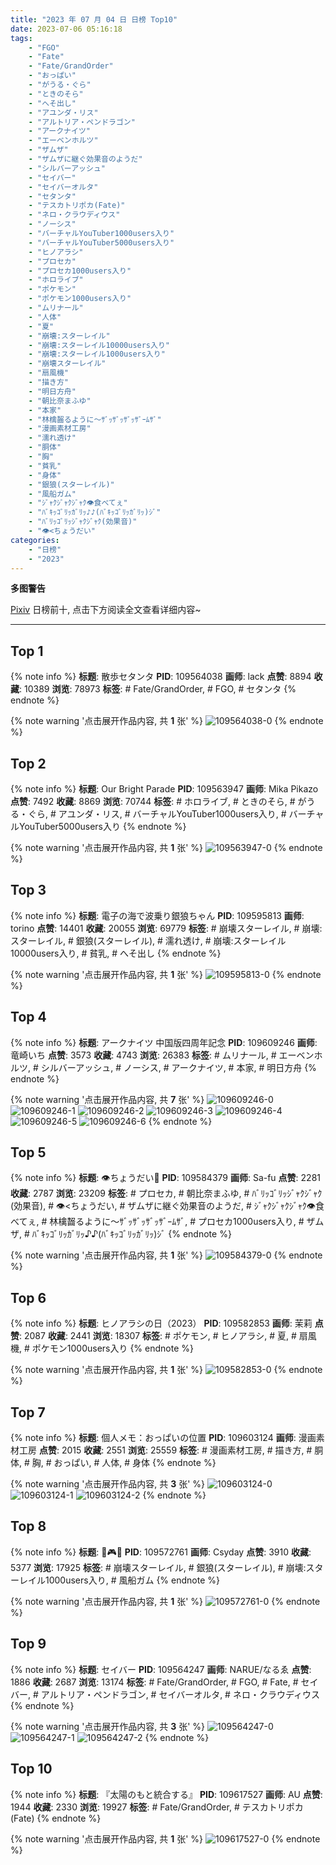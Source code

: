```yaml
---
title: "2023 年 07 月 04 日 日榜 Top10"
date: 2023-07-06 05:16:18
tags:
    - "FGO"
    - "Fate"
    - "Fate/GrandOrder"
    - "おっぱい"
    - "がうる・ぐら"
    - "ときのそら"
    - "へそ出し"
    - "アユンダ・リス"
    - "アルトリア・ペンドラゴン"
    - "アークナイツ"
    - "エーベンホルツ"
    - "ザムザ"
    - "ザムザに継ぐ効果音のようだ"
    - "シルバーアッシュ"
    - "セイバー"
    - "セイバーオルタ"
    - "セタンタ"
    - "テスカトリポカ(Fate)"
    - "ネロ・クラウディウス"
    - "ノーシス"
    - "バーチャルYouTuber1000users入り"
    - "バーチャルYouTuber5000users入り"
    - "ヒノアラシ"
    - "プロセカ"
    - "プロセカ1000users入り"
    - "ホロライブ"
    - "ポケモン"
    - "ポケモン1000users入り"
    - "ムリナール"
    - "人体"
    - "夏"
    - "崩壊:スターレイル"
    - "崩壊:スターレイル10000users入り"
    - "崩壊:スターレイル1000users入り"
    - "崩壊スターレイル"
    - "扇風機"
    - "描き方"
    - "明日方舟"
    - "朝比奈まふゆ"
    - "本家"
    - "林檎齧るように〜ｻﾞｯｻﾞｯｻﾞｯｻﾞｰﾑｻﾞ"
    - "漫画素材工房"
    - "濡れ透け"
    - "胴体"
    - "胸"
    - "貧乳"
    - "身体"
    - "銀狼(スターレイル)"
    - "風船ガム"
    - "ｼﾞｬｸｼﾞｬｸｼﾞｬｸ👁️食べてぇ"
    - "ﾊﾞｷｯｺﾞﾘｯｶﾞﾘｯ♪♪(ﾊﾞｷｯｺﾞﾘｯｶﾞﾘｯ)ｼﾞ"
    - "ﾊﾞﾘｯｺﾞﾘｯｼﾞｬｸｼﾞｬｸ(効果音)"
    - "👁<ちょうだい"
categories:
    - "日榜"
    - "2023"
---
```


<i class="fa fa-triangle-exclamation"></i>**多图警告**<i class="fa fa-triangle-exclamation"></i>

[Pixiv](https://www.pixiv.net/) 日榜前十, 点击下方阅读全文查看详细内容~

<!-- more -->

---

## Top 1

{% note info %}
**标题**: 散歩セタンタ
**PID**: 109564038 **画师**: lack
**点赞**: 8894 **收藏**: 10389 **浏览**: 78973
**标签**: # Fate/GrandOrder, # FGO, # セタンタ
{% endnote %}

{% note warning '点击展开作品内容, 共 **1** 张' %}
![109564038-0](https://i.pixiv.re/img-original/img/2023/07/03/00/00/27/109564038_p0.jpg)
{% endnote %}

## Top 2

{% note info %}
**标题**: Our Bright Parade
**PID**: 109563947 **画师**: Mika Pikazo
**点赞**: 7492 **收藏**: 8869 **浏览**: 70744
**标签**: # ホロライブ, # ときのそら, # がうる・ぐら, # アユンダ・リス, # バーチャルYouTuber1000users入り, # バーチャルYouTuber5000users入り
{% endnote %}

{% note warning '点击展开作品内容, 共 **1** 张' %}
![109563947-0](https://i.pixiv.re/img-original/img/2023/07/03/00/00/03/109563947_p0.png)
{% endnote %}

## Top 3

{% note info %}
**标题**: 電子の海で波乗り銀狼ちゃん
**PID**: 109595813 **画师**: torino
**点赞**: 14401 **收藏**: 20055 **浏览**: 69779
**标签**: # 崩壊スターレイル, # 崩壊:スターレイル, # 銀狼(スターレイル), # 濡れ透け, # 崩壊:スターレイル10000users入り, # 貧乳, # へそ出し
{% endnote %}

{% note warning '点击展开作品内容, 共 **1** 张' %}
![109595813-0](https://i.pixiv.re/img-original/img/2023/07/04/00/00/31/109595813_p0.jpg)
{% endnote %}

## Top 4

{% note info %}
**标题**: アークナイツ 中国版四周年記念
**PID**: 109609246 **画师**: 竜崎いち
**点赞**: 3573 **收藏**: 4743 **浏览**: 26383
**标签**: # ムリナール, # エーベンホルツ, # シルバーアッシュ, # ノーシス, # アークナイツ, # 本家, # 明日方舟
{% endnote %}

{% note warning '点击展开作品内容, 共 **7** 张' %}
![109609246-0](https://i.pixiv.re/img-original/img/2023/07/04/13/52/32/109609246_p0.jpg)
![109609246-1](https://i.pixiv.re/img-original/img/2023/07/04/13/52/32/109609246_p1.jpg)
![109609246-2](https://i.pixiv.re/img-original/img/2023/07/04/13/52/32/109609246_p2.jpg)
![109609246-3](https://i.pixiv.re/img-original/img/2023/07/04/13/52/32/109609246_p3.jpg)
![109609246-4](https://i.pixiv.re/img-original/img/2023/07/04/13/52/32/109609246_p4.jpg)
![109609246-5](https://i.pixiv.re/img-original/img/2023/07/04/13/52/32/109609246_p5.jpg)
![109609246-6](https://i.pixiv.re/img-original/img/2023/07/04/13/52/32/109609246_p6.jpg)
{% endnote %}

## Top 5

{% note info %}
**标题**: 👁ちょうだい🍎
**PID**: 109584379 **画师**: Sa-fu
**点赞**: 2281 **收藏**: 2787 **浏览**: 23209
**标签**: # プロセカ, # 朝比奈まふゆ, # ﾊﾞﾘｯｺﾞﾘｯｼﾞｬｸｼﾞｬｸ(効果音), # 👁<ちょうだい, # ザムザに継ぐ効果音のようだ, # ｼﾞｬｸｼﾞｬｸｼﾞｬｸ👁️食べてぇ, # 林檎齧るように〜ｻﾞｯｻﾞｯｻﾞｯｻﾞｰﾑｻﾞ, # プロセカ1000users入り, # ザムザ, # ﾊﾞｷｯｺﾞﾘｯｶﾞﾘｯ♪♪(ﾊﾞｷｯｺﾞﾘｯｶﾞﾘｯ)ｼﾞ
{% endnote %}

{% note warning '点击展开作品内容, 共 **1** 张' %}
![109584379-0](https://i.pixiv.re/img-original/img/2023/07/03/18/34/39/109584379_p0.jpg)
{% endnote %}

## Top 6

{% note info %}
**标题**: ヒノアラシの日（2023）
**PID**: 109582853 **画师**: 茉莉
**点赞**: 2087 **收藏**: 2441 **浏览**: 18307
**标签**: # ポケモン, # ヒノアラシ, # 夏, # 扇風機, # ポケモン1000users入り
{% endnote %}

{% note warning '点击展开作品内容, 共 **1** 张' %}
![109582853-0](https://i.pixiv.re/img-original/img/2023/07/03/17/33/46/109582853_p0.png)
{% endnote %}

## Top 7

{% note info %}
**标题**: 個人メモ：おっぱいの位置
**PID**: 109603124 **画师**: 漫画素材工房
**点赞**: 2015 **收藏**: 2551 **浏览**: 25559
**标签**: # 漫画素材工房, # 描き方, # 胴体, # 胸, # おっぱい, # 人体, # 身体
{% endnote %}

{% note warning '点击展开作品内容, 共 **3** 张' %}
![109603124-0](https://i.pixiv.re/img-original/img/2023/07/05/18/10/25/109603124_p0.jpg)
![109603124-1](https://i.pixiv.re/img-original/img/2023/07/05/18/10/25/109603124_p1.jpg)
![109603124-2](https://i.pixiv.re/img-original/img/2023/07/05/18/10/25/109603124_p2.jpg)
{% endnote %}

## Top 8

{% note info %}
**标题**: 👾🎮👾
**PID**: 109572761 **画师**: Csyday
**点赞**: 3910 **收藏**: 5377 **浏览**: 17925
**标签**: # 崩壊スターレイル, # 銀狼(スターレイル), # 崩壊:スターレイル1000users入り, # 風船ガム
{% endnote %}

{% note warning '点击展开作品内容, 共 **1** 张' %}
![109572761-0](https://i.pixiv.re/img-original/img/2023/07/03/07/30/03/109572761_p0.png)
{% endnote %}

## Top 9

{% note info %}
**标题**: セイバー
**PID**: 109564247 **画师**: NARUE/なるゑ
**点赞**: 1886 **收藏**: 2687 **浏览**: 13174
**标签**: # Fate/GrandOrder, # FGO, # Fate, # セイバー, # アルトリア・ペンドラゴン, # セイバーオルタ, # ネロ・クラウディウス
{% endnote %}

{% note warning '点击展开作品内容, 共 **3** 张' %}
![109564247-0](https://i.pixiv.re/img-original/img/2023/07/03/00/02/03/109564247_p0.png)
![109564247-1](https://i.pixiv.re/img-original/img/2023/07/03/00/02/03/109564247_p1.png)
![109564247-2](https://i.pixiv.re/img-original/img/2023/07/03/00/02/03/109564247_p2.png)
{% endnote %}

## Top 10

{% note info %}
**标题**: 『太陽のもと統合する』
**PID**: 109617527 **画师**: AU
**点赞**: 1944 **收藏**: 2330 **浏览**: 19927
**标签**: # Fate/GrandOrder, # テスカトリポカ(Fate)
{% endnote %}

{% note warning '点击展开作品内容, 共 **1** 张' %}
![109617527-0](https://i.pixiv.re/img-original/img/2023/07/04/20/18/49/109617527_p0.png)
{% endnote %}
